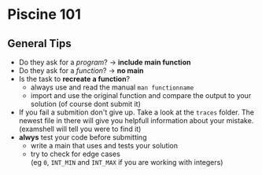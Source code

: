 # Piscine 101

## General Tips

* Do they ask for a *program*? -> **include main function**
* Do they ask for a *function*? -> **no main**
* Is the task to **recreate a function**?
	* always use and read the manual `man functionname`
	* import and use the original function and compare the output to your solution (of course dont submit it)
* If you fail a submition don't give up. Take a look at the `traces` folder. The newest file in there will give you helpfull information about your mistake. (examshell will tell you were to find it)
* **alwys** test your code before submitting
	* write a main that uses and tests your solution
	* try to check for edge cases  
	(eg `0`, `INT_MIN` and `INT_MAX` if you are working with integers)


